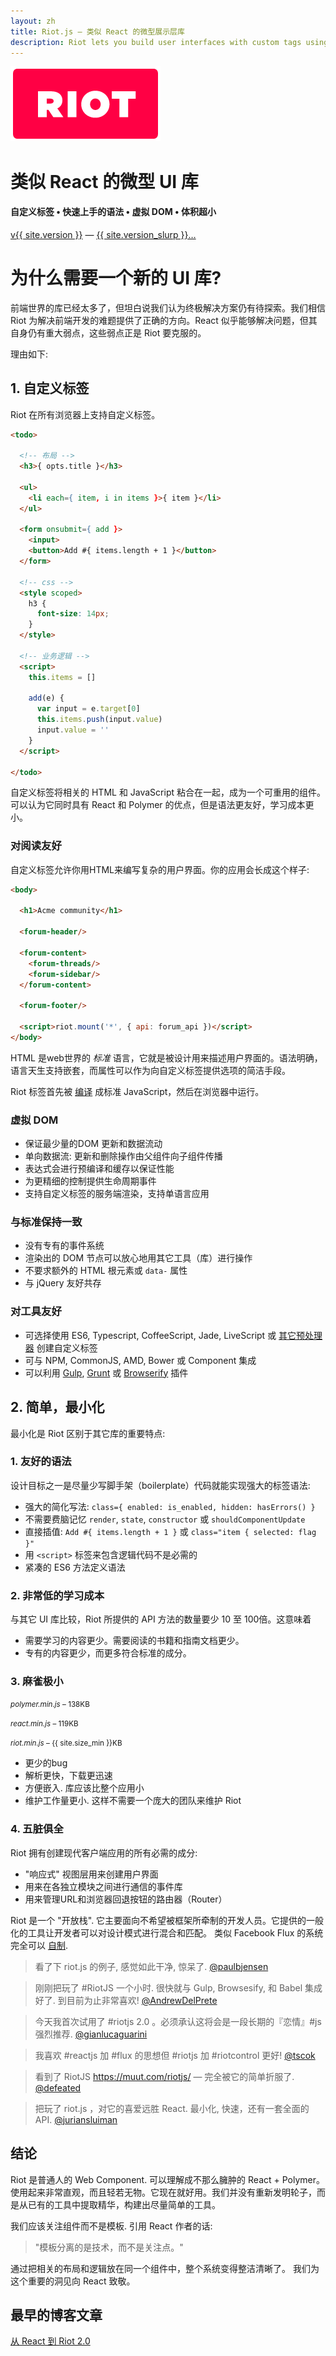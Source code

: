 ```yaml
---
layout: zh
title: Riot.js — 类似 React 的微型展示层库
description: Riot lets you build user interfaces with custom tags using simple and enjoyable syntax. It uses a virtual DOM similar to React but faster. Riot is very tiny compared to industry standards. We think there is a clear need for another UI library.
---
```


<div id="hero">
  <img src="/img/logo/riot240x.png">
  <h1>类似 React 的微型 UI 库</h1>
  <h4>自定义标签 • 快速上手的语法 • 虚拟 DOM • 体积超小</h4>

  <div id="version-slurp">
    <a href="/download/" class="tag blue">v{{ site.version }}</a> &mdash;
    <a href="/release-notes/">{{ site.version_slurp }}&hellip;</a>
  </div>

</div>


# 为什么需要一个新的 UI 库?

前端世界的库已经太多了，但坦白说我们认为终极解决方案仍有待探索。我们相信 Riot 为解决前端开发的难题提供了正确的方向。React 似乎能够解决问题，但其自身仍有重大弱点，这些弱点正是 Riot 要克服的。

理由如下:

## 1. 自定义标签

Riot 在所有浏览器上支持自定义标签。

``` html
<todo>

  <!-- 布局 -->
  <h3>{ opts.title }</h3>

  <ul>
    <li each={ item, i in items }>{ item }</li>
  </ul>

  <form onsubmit={ add }>
    <input>
    <button>Add #{ items.length + 1 }</button>
  </form>

  <!-- css -->
  <style scoped>
    h3 {
      font-size: 14px;
    }
  </style>

  <!-- 业务逻辑 -->
  <script>
    this.items = []

    add(e) {
      var input = e.target[0]
      this.items.push(input.value)
      input.value = ''
    }
  </script>

</todo>
```

自定义标签将相关的 HTML 和 JavaScript 粘合在一起，成为一个可重用的组件。可以认为它同时具有 React 和 Polymer 的优点，但是语法更友好，学习成本更小。

### 对阅读友好

自定义标签允许你用HTML来编写复杂的用户界面。你的应用会长成这个样子:

``` html
<body>

  <h1>Acme community</h1>

  <forum-header/>

  <forum-content>
    <forum-threads/>
    <forum-sidebar/>
  </forum-content>

  <forum-footer/>

  <script>riot.mount('*', { api: forum_api })</script>
</body>
```

HTML 是web世界的 *标准* 语言，它就是被设计用来描述用户界面的。语法明确，语言天生支持嵌套，而属性可以作为向自定义标签提供选项的简洁手段。

Riot 标签首先被 [编译](/zh/guide/compiler/) 成标准 JavaScript，然后在浏览器中运行。


### 虚拟 DOM
- 保证最少量的DOM 更新和数据流动
- 单向数据流: 更新和删除操作由父组件向子组件传播
- 表达式会进行预编译和缓存以保证性能
- 为更精细的控制提供生命周期事件
- 支持自定义标签的服务端渲染，支持单语言应用


### 与标准保持一致
- 没有专有的事件系统
- 渲染出的 DOM 节点可以放心地用其它工具（库）进行操作
- 不要求额外的 HTML 根元素或 `data-` 属性
- 与 jQuery 友好共存


### 对工具友好
- 可选择使用 ES6, Typescript, CoffeeScript, Jade, LiveScript 或 [其它预处理器](/zh/guide/compiler/#pre-processors) 创建自定义标签
- 可与 NPM, CommonJS, AMD, Bower 或 Component 集成
- 可以利用 [Gulp](https://github.com/e-jigsaw/gulp-riot), [Grunt](https://github.com/ariesjia/grunt-riot) 或 [Browserify](https://github.com/jhthorsen/riotify) 插件



## 2. 简单，最小化

最小化是 Riot 区别于其它库的重要特点:


### 1. 友好的语法

设计目标之一是尽量少写脚手架（boilerplate）代码就能实现强大的标签语法:

- 强大的简化写法: `class={ enabled: is_enabled, hidden: hasErrors() }`
- 不需要费脑记忆 `render`, `state`, `constructor` 或 `shouldComponentUpdate`
- 直接插值: `Add #{ items.length + 1 }` 或 `class="item { selected: flag }"`
- 用 `<script>` 标签来包含逻辑代码不是必需的
- 紧凑的 ES6 方法定义语法


### 2. 非常低的学习成本

与其它 UI 库比较，Riot 所提供的 API 方法的数量要少 10 至 100倍。这意味着

- 需要学习的内容更少。需要阅读的书籍和指南文档更少。
- 专有的内容更少，而更多符合标准的成分。


### 3. 麻雀极小

<small><em>polymer.min.js</em> – 138KB</small>
<span class="bar red"></span>

<small><em>react.min.js</em> – 119KB</small>
<span class="bar red" style="width: {{ 138 / 119 * 100 }}"></span>

<small><em>riot.min.js</em> – {{ site.size_min }}KB</small>
<span class="bar blue" style="width: {{ site.size_min / 121 * 100 }}%"></span>

- 更少的bug
- 解析更快，下载更迅速
- 方便嵌入. 库应该比整个应用小
- 维护工作量更小. 这样不需要一个庞大的团队来维护 Riot



### 4. 五脏俱全

Riot 拥有创建现代客户端应用的所有必需的成分:

- "响应式" 视图层用来创建用户界面
- 用来在各独立模块之间进行通信的事件库
- 用来管理URL和浏览器回退按钮的路由器（Router）

Riot 是一个 "开放栈". 它主要面向不希望被框架所牵制的开发人员。它提供的一般化的工具让开发者可以对设计模式进行混合和匹配。 类似 Facebook Flux 的系统完全可以 [自制](https://github.com/jimsparkman/RiotControl).


> 看了下 riot.js 的例子, 感觉如此干净, 惊呆了. [@paulbjensen](https://twitter.com/paulbjensen/status/558378720403419137)

> 刚刚把玩了 #RiotJS 一个小时. 很快就与 Gulp, Browsesify, 和 Babel 集成好了. 到目前为止非常喜欢! [@AndrewDelPrete](https://twitter.com/AndrewDelPrete/status/630976295011127296)

> 今天我首次试用了 #riotjs 2.0 。必须承认这将会是一段长期的『恋情』#js 强烈推荐. [@gianlucaguarini](https://twitter.com/gianlucaguarini/status/559756081862574080)

> 我喜欢 #reactjs 加 #flux 的思想但 #riotjs 加 #riotcontrol 更好!
[@tscok](https://twitter.com/tscok/status/580509124598829056)

> 看到了 RiotJS https://muut.com/riotjs/ — 完全被它的简单折服了. [@defeated](https://twitter.com/defeated/status/559215403541757952)

> 把玩了 riot.js ，对它的喜爱远胜 React. 最小化, 快速，还有一套全面的 API. [@juriansluiman](https://twitter.com/juriansluiman/status/560399379035865088)


## 结论

Riot 是普通人的 Web Component. 可以理解成不那么臃肿的 React + Polymer。 使用起来非常直观，而且轻若无物。它现在就好用。我们并没有重新发明轮子，而是从已有的工具中提取精华，构建出尽量简单的工具。

我们应该关注组件而不是模板. 引用 React 作者的话:

> "模板分离的是技术，而不是关注点。"

通过把相关的布局和逻辑放在同一个组件中，整个系统变得整洁清晰了。 我们为这个重要的洞见向 React 致敬。


## 最早的博客文章

[从 React 到 Riot 2.0](https://muut.com/blog/technology/riot-2.0/)



